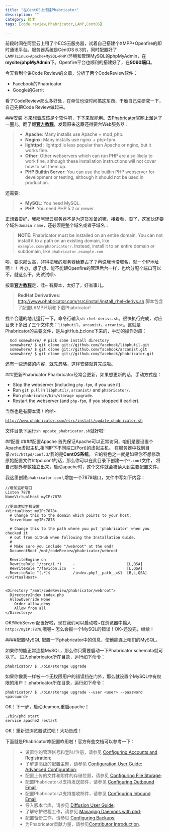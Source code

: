 ```yaml
---
title: "在CentOS上搭建Phabricator"
description: ""
category: 技术
tags: [code review,Phabricator,LAMP,ContOS]

---
```



前段时间在阿里云上租了个ECS云服务器，试着自己搭建个XMPP+Openfire的即时通讯平台。服务器系统是CentOS 6.3的，同时配置好了`LAMP(Linux+Apache+MySQL+PHP)`环境和管理MySQL的phpMyAdmin，在**mysite/phpMyAdmin**下。Openfire平台也顺利的搭建好了，在**9090端口**。

今天看到个讲Code Review的文章，分析了两个CodeReview软件：

* Facebook的Phabricator 
* Google的Gerrit

看了CodeReview那么多好处，在单位也没时间搞这东西，干脆自己先研究一下，自己先把Code Review做起来。

###安装
本来想着应该是个软件吧，下下来就能用。去[Phabricator官网](http://phabricator.org)上溜达了一圈儿。翻了翻[**官方教程**](https://secure.phabricator.com/book/phabricator/article/installation_guide/)，发现原来这厮还得要台Web服务器：
>* **Apache**: Many installs use Apache + mod_php.
>* **Nnginx**: Many installs use nginx + php-fpm.
>* **lighttpd** : lighttpd is less popular than Apache or nginx, but it works fine.
>* **Other**: Other webservers which can run PHP are also likely to work fine, although these installation instructions will not cover how to set them up.
>* **PHP Builtin Server**: You can use the builtin PHP webserver for development or testing, although it should not be used in production.
<!--more-->
还需要:
> * **MySQL**: You need MySQL.
> * **PHP**: You need PHP 5.2 or newer.

正想着蛮好，我那阿里云服务器不是为这货准备的嘛，接着看，湿了，这家伙还要个域名`domain name`，还必须是整个域名或者子域名：
> **NOTE**: Phabricator must be installed on an entire domain. You can not install it to a path on an existing domain, like `example.com/phabricator/`. Instead, install it to an entire domain or subdomain, like `phabricator.example.com`.

唉，要求那么高，非得把我的服务器给霸占了？再说我也没域名，就一个IP地址啊！！ 咋办，想了想，能不能跟Openfire的管理后台一样，也给分配个端口可以不。就这么干，先试试呗~

按着[**官方教程**](https://secure.phabricator.com/book/phabricator/article/installation_guide/)走，哇~ 有脚本，太好了，好省事儿。
> **RedHat Derivatives**: <http://www.phabricator.com/rsrc/install/install_rhel-derivs.sh>
	脚本包含了配置LAMP环境和下载Phabricator!

找个合适的地儿运行一下，命令行输入`sh rhel-derivs.sh`。很快执行完成，对应目录下多出了三个文件夹：`libphutil`、`arcanist`、`arcanist`。这就是Phabricator的主要文件，是从gitHub上clone下来的，手动的操作对应：


      $cd somewhere/ # pick some install directory
      somewhere/ $ git clone git://github.com/facebook/libphutil.git
      somewhere/ $ git clone git://github.com/facebook/arcanist.git
      somewhere/ $ git clone git://github.com/facebook/phabricator.git

还有一些选装的内容，就先忽略，这样安装就算完成啦。

###更新Phabricator
Pharbricator经常会更新，如果想更新的话，手动方式是：

* Stop the webserver (including `php-fpm`, if you use it).
* Run `git pull` in `libphutil/`, `arcanist/` and `phabricator/`.
* Run `phabricator/bin/storage upgrade`.
* Restart the webserver (and `php-fpm`, if you stopped it earlier).

当然也是有脚本滴！哈哈~

[`http://www.phabricator.com/rsrc/install/update_phabricator.sh`](http://www.phabricator.com/rsrc/install/update_phabricator.sh)

文件目录下运行`sh update_phabricator.sh`就好啦!

##配置
####配置Apache
首先保证Apache可以正常访问，咱们是要设置个Apache虚拟主机,相同IP下不同端口(Port)的虚拟主机。
在服务器中找到目录`/etc/httpd/conf.d/`我的是**CentOS系统**，
它的特色之一就是如果你不想修改原始配置文件httpd.conf的话，那么你可以在此目录下创建一个`*.conf`文件，
将自己额外参数独立出来，启动apache时，这个文件就会被读入到主要配置文件。

我这里创建`phabricator.conf`,增加一个7878端口，文件中写如下内容：

```
//增加监听端口
Listen 7878
NameVirtualHost myIP:7878

//更改虚拟主机设置
<VirtualHost myIP:7878>
  # Change this to the domain which points to your host.
  ServerName myIP:7878

  # Change this to the path where you put 'phabricator' when you checked it
  # out from GitHub when following the Installation Guide.
  #
  # Make sure you include "/webroot" at the end!
  DocumentRoot /mnt/codeReview/phabricator/webroot

  RewriteEngine on
  RewriteRule ^/rsrc/(.*)     -                       [L,QSA]
  RewriteRule ^/favicon.ico   -                       [L,QSA]
  RewriteRule ^(.*)$          /index.php?__path__=$1  [B,L,QSA]
</VirtualHost>


<Directory "/mnt/codeReview/phabricator/webroot">
  DirectoryIndex index.php
  AllowOverride None
    Order allow,deny
    Allow from all
</Directory>
```

OK!WebServer配置好啦，现在我们可以启动啦~在浏览器中输入`http://myIP:7878`,哦喔~
怎么会报一个MySQL的错误！OK~还没完，继续！

####配置MySQL 
配置一下phabricator中的信息，使他能连上咱们的MySQL。

如果你的能正常连接MySQL，那么你只需要启动一下Phabricator schemata就可以了。
进入phabricator所在目录，运行如下命令：


	phabricator/ $ ./bin/storage upgrade
	

如果你像我一样被一个无权限用户的错误挡在门外，那么就设置个MySQL中有权限的用户！
phabricator所在目录，运行如下命令：

	phabricator/ $ ./bin/storage upgrade --user <user> --password <password>

OK！下一步，启动deamon,重启apache！

	./bin/phd start
	service apache2 restart
	
OK！重新进浏览器试试吧！大功告成！

下面就是Phabricator咋配置咋用啦！官方有些文档可以参考一下：
>* 设置你的管理帐号和登陆/注册，请参见 [Configuring Accounts and Registration](http://www.phabricator.com/docs/phabricator/article/Configuring_Accounts_and_Registration.html); 
>* 了解更高级的配置主题，请参见 [Configuration User Guide: Advanced Configuration](http://www.phabricator.com/docs/phabricator/article/Configuration_User_Guide_Advanced_Configuration.html);
>* 配置上传的文件和附件的存储位置，请参见 [Configuring File Storage](http://www.phabricator.com/docs/phabricator/article/Configuring_File_Storage.html);
>* 配置Phabricator以支持发送邮件，请参见 [Configuring Outbound Email](http://www.phabricator.com/docs/phabricator/article/Configuring_Outbound_Email.html);
>* 配置Phabricator以支持接收邮件，请参见 [Configuring Inbound Email](http://www.phabricator.com/docs/phabricator/article/Configuring_Inbound_Email.html);
>* 导入版本仓库，请参见 [Diffusion User Guide](http://www.phabricator.com/docs/phabricator/article/Diffusion_User_Guide.html);
>* 了解守护进程工作，请参见 [Managing Daemons with phd](http://www.phabricator.com/docs/phabricator/article/Managing_Daemons_with_phd.html);
>* 配置备份工作，请参见 [Configuring Backups](http://www.phabricator.com/docs/phabricator/article/Configuring_Backups.html);
>* 为Phabricator贡献力量，请参见[Contributor Introduction](http://www.phabricator.com/docs/phabricator/article/Contributor_Introduction.html).
